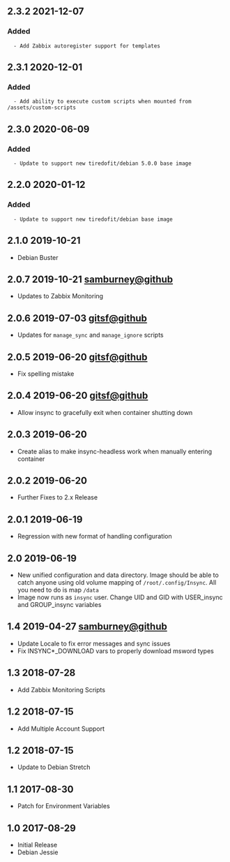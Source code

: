 ## 2.3.2 2021-12-07 <dave at tiredofit dot ca>

   ### Added
      - Add Zabbix autoregister support for templates


## 2.3.1 2020-12-01 <dave at tiredofit dot ca>

   ### Added
      - Add ability to execute custom scripts when mounted from /assets/custom-scripts


## 2.3.0 2020-06-09 <dave at tiredofit dot ca>

   ### Added
      - Update to support new tiredofit/debian 5.0.0 base image


## 2.2.0 2020-01-12 <dave at tiredofit dot ca>

   ### Added
      - Update to support new tiredofit/debian base image


## 2.1.0 2019-10-21 <dave at tiredofit dot ca>

* Debian Buster

## 2.0.7 2019-10-21 <samburney@github>

* Updates to Zabbix Monitoring

## 2.0.6 2019-07-03 <gitsf@github>

* Updates for `manage_sync` and `manage_ignore` scripts

## 2.0.5 2019-06-20 <gitsf@github>

* Fix spelling mistake 

## 2.0.4 2019-06-20 <gitsf@github>

* Allow insync to gracefully exit when container shutting down

## 2.0.3 2019-06-20 <dave at tiredofit dot ca>

* Create alias to make insync-headless work when manually entering container

## 2.0.2 2019-06-20 <dave at tiredofit dot ca>

* Further Fixes to 2.x Release

## 2.0.1 2019-06-19 <dave at tiredofit dot ca>

* Regression with new format of handling configuration

## 2.0 2019-06-19 <dave at tiredofit dot ca>

* New unified configuration and data directory. Image should be able to catch anyone using old volume mapping of `/root/.config/Insync`. All you need to do is map `/data`
* Image now runs as `insync` user. Change UID and GID with USER_insync and GROUP_insync variables

## 1.4 2019-04-27 <samburney@github>

* Update Locale to fix error messages and sync issues
* Fix INSYNC*_DOWNLOAD vars to properly download msword types

## 1.3 2018-07-28 <dave at tiredofit dot ca>

* Add Zabbix Monitoring Scripts

## 1.2 2018-07-15 <dave at tiredofit dot ca>

* Add Multiple Account Support

## 1.2 2018-07-15 <dave at tiredofit dot ca>

* Update to Debian Stretch

## 1.1 2017-08-30 <dave at tiredofit dot ca>

* Patch for Environment Variables

## 1.0 2017-08-29 <dave at tiredofit dot ca>

* Initial Release
* Debian Jessie

